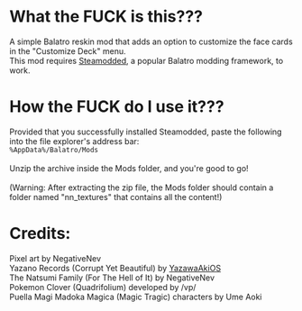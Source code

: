 # What the FUCK is this???

A simple Balatro reskin mod that adds an option to customize the face cards in the "Customize Deck" menu.\
This mod requires [Steamodded](https://github.com/Steamodded/smods), a popular Balatro modding framework, to work.

# How the FUCK do I use it???

Provided that you successfully installed Steamodded, paste the following into the file explorer's address bar:\
`%AppData%/Balatro/Mods`\
\
Unzip the archive inside the Mods folder, and you're good to go!\
\
(Warning: After extracting the zip file, the Mods folder should contain a folder named "nn_textures" that contains all the content!)

# Credits:

Pixel art by NegativeNev\
Yazano Records (Corrupt Yet Beautiful) by [YazawaAkiOS](https://github.com/YazawaAkio)\
The Natsumi Family (For The Hell of It) by NegativeNev\
Pokemon Clover (Quadrifolium) developed by /vp/\
Puella Magi Madoka Magica (Magic Tragic) characters by Ume Aoki
